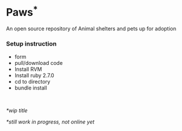 # Paws<sup>*</sup> 

An open source repository of Animal shelters and pets up for adoption<br>

### Setup instruction
* form
* pull/download code
* Install RVM
* Install ruby 2.7.0
* cd to directory
* bundle install
<br>


*\*wip title*


*\*still work in progress, not online yet*

